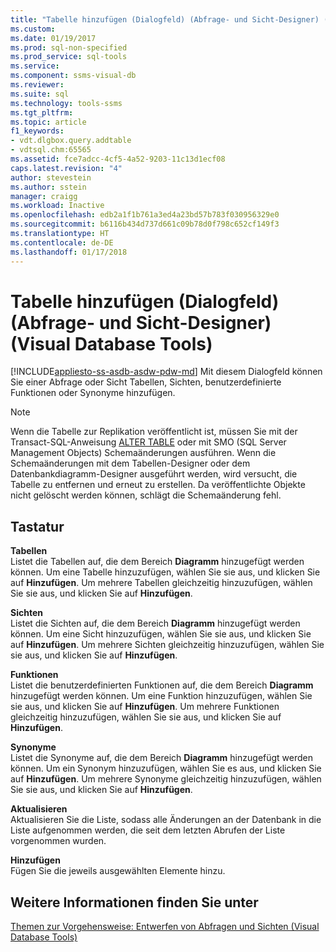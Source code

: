 ```yaml
---
title: "Tabelle hinzufügen (Dialogfeld) (Abfrage- und Sicht-Designer) (Visual Database Tools) | Microsoft-Dokumentation"
ms.custom: 
ms.date: 01/19/2017
ms.prod: sql-non-specified
ms.prod_service: sql-tools
ms.service: 
ms.component: ssms-visual-db
ms.reviewer: 
ms.suite: sql
ms.technology: tools-ssms
ms.tgt_pltfrm: 
ms.topic: article
f1_keywords:
- vdt.dlgbox.query.addtable
- vdtsql.chm:65565
ms.assetid: fce7adcc-4cf5-4a52-9203-11c13d1ecf08
caps.latest.revision: "4"
author: stevestein
ms.author: sstein
manager: craigg
ms.workload: Inactive
ms.openlocfilehash: edb2a1f1b761a3ed4a23bd57b783f030956329e0
ms.sourcegitcommit: b6116b434d737d661c09b78d0f798c652cf149f3
ms.translationtype: HT
ms.contentlocale: de-DE
ms.lasthandoff: 01/17/2018
---
```

# <a name="add-table-dialog-box-query-and-view-designers-visual-database-tools"></a>Tabelle hinzufügen (Dialogfeld) (Abfrage- und Sicht-Designer) (Visual Database Tools)
[!INCLUDE[appliesto-ss-asdb-asdw-pdw-md](../../includes/appliesto-ss-asdb-asdw-pdw-md.md)] Mit diesem Dialogfeld können Sie einer Abfrage oder Sicht Tabellen, Sichten, benutzerdefinierte Funktionen oder Synonyme hinzufügen.  
  
> [!NOTE]  
> Wenn die Tabelle zur Replikation veröffentlicht ist, müssen Sie mit der Transact-SQL-Anweisung [ALTER TABLE](http://msdn.microsoft.com/en-us/f1745145-182d-4301-a334-18f799d361d1) oder mit SMO (SQL Server Management Objects) Schemaänderungen ausführen. Wenn die Schemaänderungen mit dem Tabellen-Designer oder dem Datenbankdiagramm-Designer ausgeführt werden, wird versucht, die Tabelle zu entfernen und erneut zu erstellen. Da veröffentlichte Objekte nicht gelöscht werden können, schlägt die Schemaänderung fehl.  
  
## <a name="options"></a>Tastatur  
**Tabellen**  
Listet die Tabellen auf, die dem Bereich **Diagramm** hinzugefügt werden können. Um eine Tabelle hinzuzufügen, wählen Sie sie aus, und klicken Sie auf **Hinzufügen**. Um mehrere Tabellen gleichzeitig hinzuzufügen, wählen Sie sie aus, und klicken Sie auf **Hinzufügen**.  
  
**Sichten**  
Listet die Sichten auf, die dem Bereich **Diagramm** hinzugefügt werden können. Um eine Sicht hinzuzufügen, wählen Sie sie aus, und klicken Sie auf **Hinzufügen**. Um mehrere Sichten gleichzeitig hinzuzufügen, wählen Sie sie aus, und klicken Sie auf **Hinzufügen**.  
  
**Funktionen**  
Listet die benutzerdefinierten Funktionen auf, die dem Bereich **Diagramm** hinzugefügt werden können. Um eine Funktion hinzuzufügen, wählen Sie sie aus, und klicken Sie auf **Hinzufügen**. Um mehrere Funktionen gleichzeitig hinzuzufügen, wählen Sie sie aus, und klicken Sie auf **Hinzufügen**.  
  
**Synonyme**  
Listet die Synonyme auf, die dem Bereich **Diagramm** hinzugefügt werden können. Um ein Synonym hinzuzufügen, wählen Sie es aus, und klicken Sie auf **Hinzufügen**. Um mehrere Synonyme gleichzeitig hinzuzufügen, wählen Sie sie aus, und klicken Sie auf **Hinzufügen**.  
  
**Aktualisieren**  
Aktualisieren Sie die Liste, sodass alle Änderungen an der Datenbank in die Liste aufgenommen werden, die seit dem letzten Abrufen der Liste vorgenommen wurden.  
  
**Hinzufügen**  
Fügen Sie die jeweils ausgewählten Elemente hinzu.  
  
## <a name="see-also"></a>Weitere Informationen finden Sie unter  
[Themen zur Vorgehensweise: Entwerfen von Abfragen und Sichten &#40;Visual Database Tools&#41;](../../ssms/visual-db-tools/design-queries-and-views-how-to-topics-visual-database-tools.md)  
  
